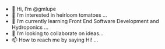 - 👋 Hi, I’m @gmlupe
- 👀 I’m interested in heirloom tomatoes ...
- 🌱 I’m currently learning Front End Software Development and Hydroponics ...
- 💞️ I’m looking to collaborate on ideas...
- 📫 How to reach me by saying Hi! ...

<!---
gmlupe/gmlupe is a ✨ special ✨ repository because its `README.md` (this file) appears on your GitHub profile.
You can click the Preview link to take a look at your changes.
--->

